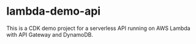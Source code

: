 # lambda-demo-api
This is a CDK demo project for a serverless API running on AWS Lambda with API Gateway and DynamoDB.
